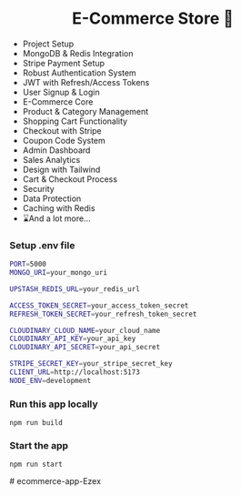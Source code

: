 <h1 align="center">E-Commerce Store 🛒</h1>

- Project Setup
- MongoDB & Redis Integration
- Stripe Payment Setup
- Robust Authentication System
- JWT with Refresh/Access Tokens
- User Signup & Login
- E-Commerce Core
- Product & Category Management
- Shopping Cart Functionality
- Checkout with Stripe
- Coupon Code System
- Admin Dashboard
- Sales Analytics
- Design with Tailwind
- Cart & Checkout Process
- Security
- Data Protection
- Caching with Redis
- ⌛And a lot more...

### Setup .env file

```bash
PORT=5000
MONGO_URI=your_mongo_uri

UPSTASH_REDIS_URL=your_redis_url

ACCESS_TOKEN_SECRET=your_access_token_secret
REFRESH_TOKEN_SECRET=your_refresh_token_secret

CLOUDINARY_CLOUD_NAME=your_cloud_name
CLOUDINARY_API_KEY=your_api_key
CLOUDINARY_API_SECRET=your_api_secret

STRIPE_SECRET_KEY=your_stripe_secret_key
CLIENT_URL=http://localhost:5173
NODE_ENV=development
```

### Run this app locally

```shell
npm run build
```

### Start the app

```shell
npm run start
```
#   e c o m m e r c e - a p p - E z e x 
 
 

